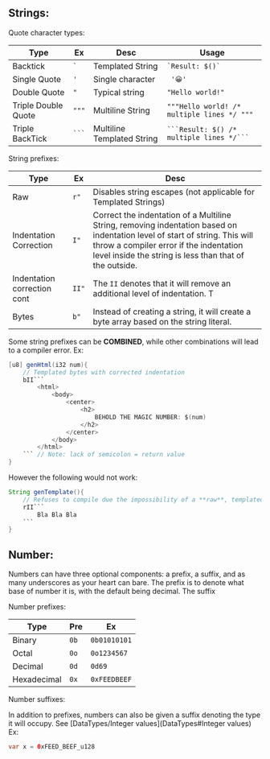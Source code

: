 
## Strings:

Quote character types:

| Type                | Ex            | Desc                       | Usage                                              |
| ------------------- | ------------- | -------------------------- | -------------------------------------------------- |
| Backtick            | ``` ` ```     | Templated String           | ``` `Result: $()` ```                              |
| Single Quote        | ``` ' ```     | Single character           | ``` '😀'```                                        |
| Double Quote        | ``` " ```     | Typical string             | ```"Hello world!"```                               |
| Triple Double Quote | ``` """ ```   | Multiline String           | ```"""Hello world! /* multiple lines */ """```     |
| Triple BackTick     | ``` `​`​` ``` | Multiline Templated String | ``` `​`​`Result: $() /* multiple lines */`​`​` ``` |

String prefixes:


| Type                        | Ex          | Desc                                                                                                                                                                                                                             |
| --------------------------- | ----------- | -------------------------------------------------------------------------------------------------------------------------------------------------------------------------------------------------------------------------------- |
| Raw                         | ``` r" ```  | Disables string escapes (not applicable for Templated Strings)                                                                                                                                                                   |
| Indentation Correction      | ``` I" ```  | Correct the indentation of a Multiline String, removing indentation based on indentation level of start of string. This will throw a compiler error if the indentation level inside the string is less than that of the outside. |
| Indentation correction cont | ``` II" ``` | The ```II``` denotes that it will remove an additional level of indentation. T                                                                                                                                                   |
| Bytes                       | ``` b" ```  | Instead of creating a string, it will create a byte array based on the string literal.                                                                                                                                           |


Some string prefixes can be **COMBINED**,  while other combinations will lead to a compiler error. Ex:
```java
[u8] genHtml(i32 num){
    // Templated bytes with corrected indentation
    bII`​`​`
	    <html>
	        <body>
	            <center>
	                <h2>
	                    BEHOLD THE MAGIC NUMBER: $(num)
	                </h2>
	            </center>
			</body>
        </html>
    `​`​` // Note: lack of semicolon = return value
}
```

However the following would not work:
```java
String genTemplate(){
	// Refuses to compile due the impossibility of a **raw**, templated, and indentation corrected string. 
	rII`​`​`
		Bla Bla Bla
	`​`​`
}
```

## Number:
Numbers can have three optional components: a prefix, a suffix, and as many underscores as your heart can bare. The prefix is to denote what base of number it is, with the default being decimal.  The suffix 

Number prefixes: 

| Type        | Pre      | Ex                 |
| ----------- | -------- | ------------------ |
| Binary      | ```0b``` | ```0b01010101```   |
| Octal       | ```0o``` | ```0o1234567```    |
| Decimal     | ```0d``` | ```0d69```         |
| Hexadecimal | ```0x``` | ``` 0xFEEDBEEF ``` |

Number suffixes:

In addition to prefixes, numbers can also be given a suffix denoting the type it will occupy.  See [DataTypes/Integer values](DataTypes#Integer values)
Ex:
```java
var x = 0xFEED_BEEF_u128
```
